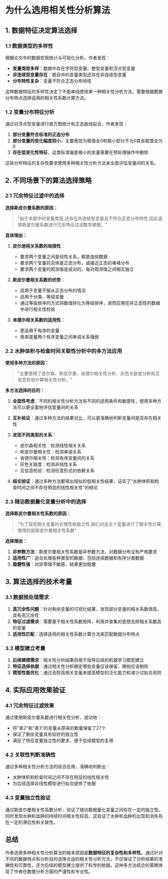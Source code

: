 # 为什么选用相关性分析算法

## 1. 数据特征决定算法选择

### 1.1 数据类型的多样性

根据论文中的数据宏观统计与可视化分析，作者发现：

- **变量类型多样**：数据中存在字符型变量、整型变量和浮点型变量
- **非连续型变量存在**：题目中的变量类型还存在非连续型变量
- **分布特性复杂**：变量不符合正态分布特性

这种数据特征的多样性决定了不能单纯使用某一种相关性分析方法，需要根据数据分布特点选择适用的相关性系数计算方法。

### 1.2 变量分布特征分析

通过对浮点型变量进行直方图统计和正态曲线拟合，作者发现：

1. **部分变量符合标准的正态分布**
2. **部分变量的变化幅度较小**，主要表现为取值全0和极小部分不为0其余取值全为0
3. **存在低变化性特征**，这类标准偏差极小的变量需要在预处理操作中删除

这些分布特征的复杂性要求使用多种相关性分析方法来全面评估变量间的关系。

## 2. 不同场景下的算法选择策略

### 2.1 冗余特征过滤中的选择

**选择斯皮尔曼系数的原因：**

> "由于本题中的变量类型,还存在非连续型变量且不符合正态分布特性,因此选择斯皮尔曼系数进行冗余特征过滤数学建模。"

**具体理由：**

1. **皮尔逊相关系数的局限性**：
   - 要求两个变量之间是线性关系，都是连续数据
   - 要求两个变量的总体是正态分布，或接近正态的单峰分布
   - 要求两个变量的观测值是成对的，每对观测值之间相互独立

2. **斯皮尔曼相关系数的优势**：
   - 适用于变量不服从正态分布的情况
   - 适用于分类、等级变量
   - 通过等级排序的方式将数值转化为等级排序，进而应用在非正态性的数据中进行相关性检验

3. **肯德尔相关系数的适用性**：
   - 更适用于有序的变量
   - 用来度量两个有序变量之间单调关系强弱

### 2.2 水肿体积与检查时间关联性分析中的多方法应用

**使用多种方法的原因：**

> "主要使用了皮尔森、斯皮尔曼、肯德尔相关性分析、灰色关联度分析和互信息检验计算相关性分析。"

**多方法选择的目的：**

1. **全面性考虑**：不同的相关性分析方法有不同的适用条件和敏感性，使用多种方法可以更全面地评估变量间的关系

2. **互补验证**：通过多种方法的结果对比，可以更准确地判断变量间是否存在相关性

3. **发现不同类型的关系**：
   - 皮尔森相关性：检测线性相关关系
   - 斯皮尔曼相关性：检测单调关系
   - 肯德尔相关性：检测有序变量间的关系
   - 灰色关联度：检测非线性关系
   - 互信息检验：检测任意形式的依赖关系

4. **结论验证**：通过多种方法都得出相似的低相关性结果，证实了"水肿体积和检查时间之间不存在明显的线性相关性"的结论

### 2.3 随访数据量化变量分析中的选择

**选择斯皮尔曼相关性系数的原因：**

> "为了探究相关变量的合理性和独立性,我们对这五个变量进行了相关性计算,使用的是斯皮尔曼相关性系数"

**选择理由：**

1. **非参数方法**：斯皮尔曼相关性系数是非参数方法，对数据分布没有严格要求
2. **适用性广**：适合处理各种类型的数据，包括连续数据和有序分类数据
3. **稳健性强**：对异常值不敏感，结果更加稳健

## 3. 算法选择的技术考量

### 3.1 数据预处理需求

1. **高冗余性问题**：针对剩余变量的可视化结果，发现部分变量的相关系数很高，具有高冗余性
2. **特征过滤需求**：需要基于相关性系数矩阵，利用并查集的思想去除相关系数高的变量
3. **适用性匹配**：选择适用的相关性系数计算方法来匹配数据分布特点

### 3.2 模型建立考量

1. **后续建模需求**：相关性分析结果将用于指导后续的机器学习模型建立
2. **特征选择依据**：通过相关性分析确定哪些变量应该保留，哪些应该剔除
3. **模型性能优化**：通过去除高相关变量来提高模型的泛化能力和减少过拟合风险

## 4. 实际应用效果验证

### 4.1 冗余特征过滤效果

通过使用斯皮尔曼系数进行相关性分析，成功地：
- 将"表2"和"表3"的变量从原来的数量保留了27个
- 保证了剩余变量具有较好的独立性
- 满足了特征变量独立性的要求，便于后续模型的复用

### 4.2 关联性判断准确性

通过多种相关性分析方法的综合应用，准确地判断出：
- 水肿体积和检查时间之间不存在明显的线性相关性
- 为后续选择非线性模型进行拟合提供了依据

### 4.3 变量独立性验证

通过斯皮尔曼相关性系数分析，验证了随访数据量化变量之间存在一定的独立性，同时发现水肿和血肿的持续时间相关性较高，这验证了水肿和血肿的出现和消失存在一定的滞后性和关联性。

## 总结

作者选用多种相关性分析算法的根本原因是**数据特征的复杂性和多样性**。通过针对不同的数据特点和分析目的选择合适的相关性分析方法，不仅保证了分析结果的准确性和可靠性，还为后续的模型建立提供了科学的依据。这种多方法结合的策略体现了作者在数据分析方面的严谨性和专业性。 